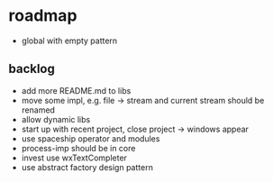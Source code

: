 # roadmap
- global with empty pattern

## backlog
- add more README.md to libs
- move some impl, e.g. file -> stream
  and current stream should be renamed
- allow dynamic libs
- start up with recent project, close project
  -> windows appear
- use spaceship operator
  and modules
- process-imp should be in core
- invest use wxTextCompleter
- use abstract factory design pattern
